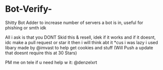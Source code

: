 # Bot-Verify-
Shitty Bot Adder to increase number of servers a bot is in, useful for phishing or smth idk

All i ask is that you DONT Skid this & resell, idek if it works and if it doesnt, idc make a pull request or star it then i will think abt it
*cus i was lazy i used libary made by @imvast to help get cookies and stuff (Will Push a update that doesnt require this at 30 Stars)


PM me on tele if u need help w it: @denzelxrt

